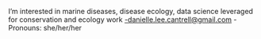 
 I’m interested in marine diseases, disease ecology, data science leveraged for conservation and ecology work
-danielle.lee.cantrell@gmail.com
-Pronouns: she/her/her


<!---
dl-cantrell/dl-cantrell is a ✨ special ✨ repository because its `README.md` (this file) appears on your GitHub profile.
You can click the Preview link to take a look at your changes.
--->
